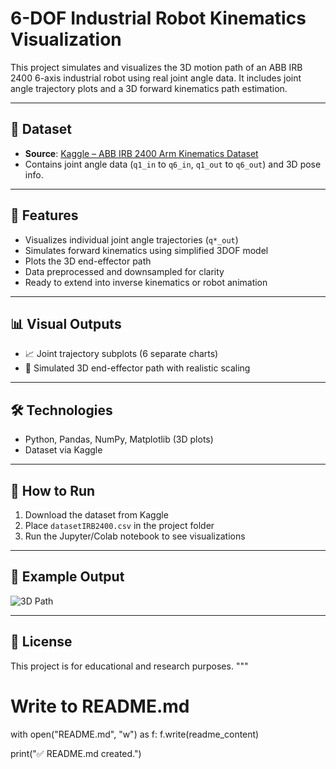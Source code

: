 
#  6-DOF Industrial Robot Kinematics Visualization

This project simulates and visualizes the 3D motion path of an ABB IRB 2400 6-axis industrial robot using real joint angle data. It includes joint angle trajectory plots and a 3D forward kinematics path estimation.

---

## 📁 Dataset

- **Source**: [Kaggle – ABB IRB 2400 Arm Kinematics Dataset](https://www.kaggle.com/datasets/luisatencio/abb-irb-2400-arm-robot-kinematics-dataset)
- Contains joint angle data (`q1_in` to `q6_in`, `q1_out` to `q6_out`) and 3D pose info.

---

## 📌 Features

- Visualizes individual joint angle trajectories (`q*_out`)
- Simulates forward kinematics using simplified 3DOF model
- Plots the 3D end-effector path
- Data preprocessed and downsampled for clarity
- Ready to extend into inverse kinematics or robot animation

---

## 📊 Visual Outputs

- 📈 Joint trajectory subplots (6 separate charts)
- 🧭 Simulated 3D end-effector path with realistic scaling

---

## 🛠 Technologies

- Python, Pandas, NumPy, Matplotlib (3D plots)
- Dataset via Kaggle

---

## 🚀 How to Run

1. Download the dataset from Kaggle
2. Place `datasetIRB2400.csv` in the project folder
3. Run the Jupyter/Colab notebook to see visualizations

---

## 📌 Example Output

![3D Path](./example_output_3d_path.png)

---

## 📜 License

This project is for educational and research purposes.
"""

# Write to README.md
with open("README.md", "w") as f:
    f.write(readme_content)

print("✅ README.md created.")

